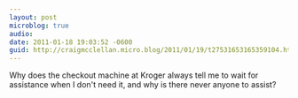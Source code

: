 ```yaml
---
layout: post
microblog: true
audio: 
date: 2011-01-18 19:03:52 -0600
guid: http://craigmcclellan.micro.blog/2011/01/19/t27531653165359104.html
---
```

Why does the checkout machine at Kroger always tell me to wait for assistance when I don't need it, and why is there never anyone to assist?
